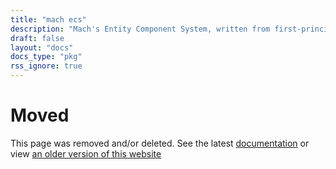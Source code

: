 ```yaml
---
title: "mach ecs"
description: "Mach's Entity Component System, written from first-principles and designed for deep tooling capabilities."
draft: false
layout: "docs"
docs_type: "pkg"
rss_ignore: true
---
```


# Moved

This page was removed and/or deleted. See the latest [documentation](/docs) or view [an older version of this website](/v0.4)

